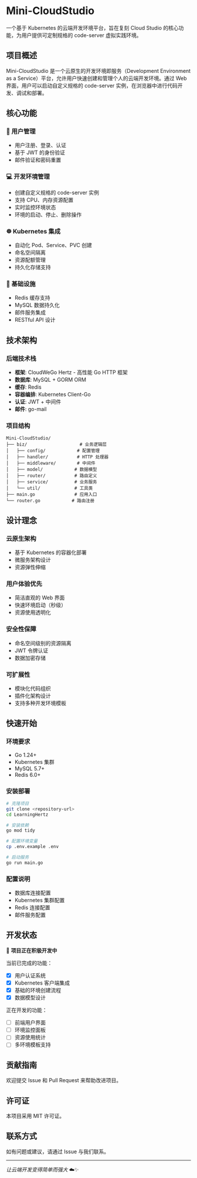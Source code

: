 # Mini-CloudStudio

一个基于 Kubernetes 的云端开发环境平台，旨在复刻 Cloud Studio 的核心功能，为用户提供可定制规格的 code-server 虚拟实践环境。

## 项目概述

Mini-CloudStudio 是一个云原生的开发环境即服务（Development Environment as a Service）平台，允许用户快速创建和管理个人的云端开发环境。通过 Web 界面，用户可以启动自定义规格的 code-server 实例，在浏览器中进行代码开发、调试和部署。

## 核心功能

### 🚀 用户管理
- 用户注册、登录、认证
- 基于 JWT 的身份验证
- 邮件验证和密码重置

### 💻 开发环境管理
- 创建自定义规格的 code-server 实例
- 支持 CPU、内存资源配置
- 实时监控环境状态
- 环境的启动、停止、删除操作

### ☸️ Kubernetes 集成
- 自动化 Pod、Service、PVC 创建
- 命名空间隔离
- 资源配额管理
- 持久化存储支持

### 🔧 基础设施
- Redis 缓存支持
- MySQL 数据持久化
- 邮件服务集成
- RESTful API 设计

## 技术架构

### 后端技术栈
- **框架**: CloudWeGo Hertz - 高性能 Go HTTP 框架
- **数据库**: MySQL + GORM ORM
- **缓存**: Redis
- **容器编排**: Kubernetes Client-Go
- **认证**: JWT + 中间件
- **邮件**: go-mail

### 项目结构
```
Mini-CloudStudio/
├── biz/                    # 业务逻辑层
│   ├── config/            # 配置管理
│   ├── handler/           # HTTP 处理器
│   ├── middleware/        # 中间件
│   ├── model/            # 数据模型
│   ├── router/           # 路由定义
│   ├── service/          # 业务服务
│   └── util/             # 工具类
├── main.go               # 应用入口
└── router.go            # 路由注册
```

## 设计理念

### 云原生架构
- 基于 Kubernetes 的容器化部署
- 微服务架构设计
- 资源弹性伸缩

### 用户体验优先
- 简洁直观的 Web 界面
- 快速环境启动（秒级）
- 资源使用透明化

### 安全性保障
- 命名空间级别的资源隔离
- JWT 令牌认证
- 数据加密存储

### 可扩展性
- 模块化代码组织
- 插件化架构设计
- 支持多种开发环境模板

## 快速开始

### 环境要求
- Go 1.24+
- Kubernetes 集群
- MySQL 5.7+
- Redis 6.0+

### 安装部署
```bash
# 克隆项目
git clone <repository-url>
cd LearningHertz

# 安装依赖
go mod tidy

# 配置环境变量
cp .env.example .env

# 启动服务
go run main.go
```

### 配置说明
- 数据库连接配置
- Kubernetes 集群配置
- Redis 连接配置
- 邮件服务配置

## 开发状态

🚧 **项目正在积极开发中**

当前已完成的功能：
- [x] 用户认证系统
- [x] Kubernetes 客户端集成
- [x] 基础的环境创建流程
- [x] 数据模型设计

正在开发的功能：
- [ ] 前端用户界面
- [ ] 环境监控面板
- [ ] 资源使用统计
- [ ] 多环境模板支持

## 贡献指南

欢迎提交 Issue 和 Pull Request 来帮助改进项目。

## 许可证

本项目采用 MIT 许可证。

## 联系方式

如有问题或建议，请通过 Issue 与我们联系。

---

*让云端开发变得简单而强大* ☁️✨